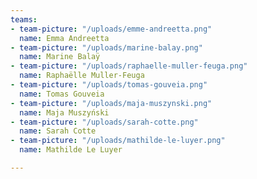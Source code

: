 ```yaml
---
teams:
- team-picture: "/uploads/emme-andreetta.png"
  name: Emma Andreetta
- team-picture: "/uploads/marine-balay.png"
  name: Marine Balaÿ
- team-picture: "/uploads/raphaelle-muller-feuga.png"
  name: Raphaëlle Muller-Feuga
- team-picture: "/uploads/tomas-gouveia.png"
  name: Tomas Gouveia
- team-picture: "/uploads/maja-muszynski.png"
  name: Maja Muszyński
- team-picture: "/uploads/sarah-cotte.png"
  name: Sarah Cotte
- team-picture: "/uploads/mathilde-le-luyer.png"
  name: Mathilde Le Luyer

---
```

